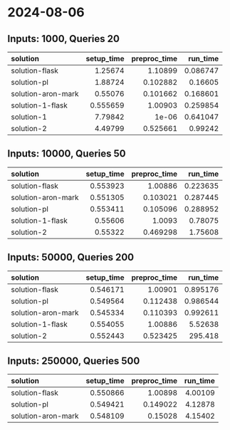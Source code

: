 # 2024-08-06

## Inputs: 1000, Queries 20

| solution           |   setup_time |   preproc_time |   run_time |
|:-------------------|-------------:|---------------:|-----------:|
| solution-flask     |     1.25674  |       1.10899  |   0.086747 |
| solution-pl        |     1.88724  |       0.102882 |   0.16605  |
| solution-aron-mark |     0.55076  |       0.101662 |   0.168601 |
| solution-1-flask   |     0.555659 |       1.00903  |   0.259854 |
| solution-1         |     7.79842  |       1e-06    |   0.641047 |
| solution-2         |     4.49799  |       0.525661 |   0.99242  |

## Inputs: 10000, Queries 50

| solution           |   setup_time |   preproc_time |   run_time |
|:-------------------|-------------:|---------------:|-----------:|
| solution-flask     |     0.553923 |       1.00886  |   0.223635 |
| solution-aron-mark |     0.551305 |       0.103021 |   0.287445 |
| solution-pl        |     0.553411 |       0.105096 |   0.288952 |
| solution-1-flask   |     0.55606  |       1.0093   |   0.78075  |
| solution-2         |     0.55322  |       0.469298 |   1.75608  |

## Inputs: 50000, Queries 200

| solution           |   setup_time |   preproc_time |   run_time |
|:-------------------|-------------:|---------------:|-----------:|
| solution-flask     |     0.546171 |       1.00901  |   0.895176 |
| solution-pl        |     0.549564 |       0.112438 |   0.986544 |
| solution-aron-mark |     0.545334 |       0.110393 |   0.992611 |
| solution-1-flask   |     0.554055 |       1.00886  |   5.52638  |
| solution-2         |     0.552443 |       0.523425 | 295.418    |

## Inputs: 250000, Queries 500

| solution           |   setup_time |   preproc_time |   run_time |
|:-------------------|-------------:|---------------:|-----------:|
| solution-flask     |     0.550866 |       1.00898  |    4.00109 |
| solution-pl        |     0.549421 |       0.149022 |    4.12878 |
| solution-aron-mark |     0.548109 |       0.15028  |    4.15402 |